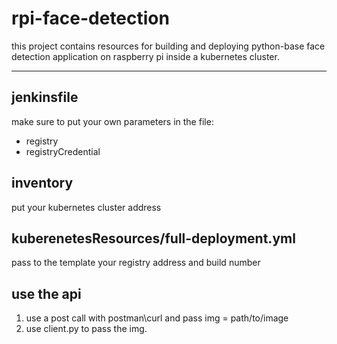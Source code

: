 rpi-face-detection
=================
 this project contains resources for building and deploying python-base face detection application on raspberry pi inside a kubernetes cluster.

----------------------------------------------------------
## jenkinsfile
make sure to put your own parameters in the file:
 * registry
 * registryCredential
 
## inventory
put your kubernetes cluster address

## kuberenetesResources/full-deployment.yml
pass to the template your registry address and build number

## use the api
1. use a post call with postman\curl and pass img = path/to/image
2. use client.py to pass the img.

